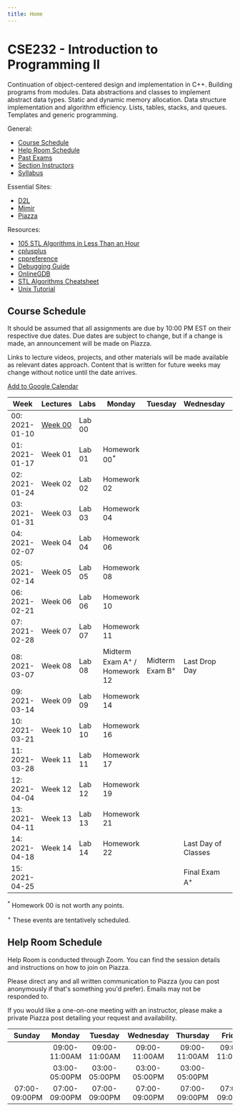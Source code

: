 ```yaml
---
title: Home
---
```


# CSE232 - Introduction to Programming II

Continuation of object-centered design and implementation in C++. Building programs from modules. Data abstractions and classes to implement abstract data types. Static and dynamic memory allocation. Data structure implementation and algorithm efficiency. Lists, tables, stacks, and queues. Templates and generic programming.

General:
- [Course Schedule](#course-schedule)
- [Help Room Schedule](#help-room-schedule)
- [Past Exams](https://cse.msu.edu/~cse232/Exam_Content/)
- [Section Instructors]()
- [Syllabus](syllabus.html)

Essential Sites:
- [D2L](https://d2l.msu.edu/d2l/loginh/)
- [Mimir](https://class.mimir.io/)
- [Piazza](https://piazza.com/class/kjkc4swnt8e184)

Resources:
- [105 STL Algorithms in Less Than an Hour](https://www.youtube.com/watch?v=2olsGf6JIkU)
- [cplusplus](https://cplusplus.com/reference/)
- [cppreference](https://en.cppreference.com/w/)
- [Debugging Guide](debugging_guide.html)
- [OnlineGDB](https://www.onlinegdb.com/)
- [STL Algorithms Cheatsheet](https://medium.com/logicalbee/c-stl-algorithms-cheat-sheet-d92f986abe14)
- [Unix Tutorial](https://www.tutorialspoint.com/unix/index.htm)

## Course Schedule

It should be assumed that all assignments are due by 10:00 PM EST on their respective due dates. Due dates are subject to change, but if a change is made, an announcement will be made on Piazza.

Links to lecture videos, projects, and other materials will be made available as relevant dates approach. Content that is written for future weeks may change without notice until the date arrives.

[Add to Google Calendar](https://calendar.google.com/calendar/u/0?cid=anFtcGxzdGcwczFqa2FnZDV1dWZldmxqMmNAZ3JvdXAuY2FsZW5kYXIuZ29vZ2xlLmNvbQ)

<table id="course-calendar">
    <thead>
        <tr>
            <th>Week</th>
            <th>Lectures</th>
            <th>Labs</th>
            <th>Monday</th>
            <th>Tuesday</th>
            <th>Wednesday</th>
            <th>Thursday</th>
        </tr>
    </thead>
    <tbody>
        <tr>
            <td>00: 2021-01-10</td>
            <td><a href="https://cse232-msu.github.io/CSE232/lectures/week00.html">Week 00</a></td>
            <td>Lab 00</td>
            <td></td>
            <td></td>
            <td></td>
            <td></td>
        </tr>
        <tr>
            <td>01: 2021-01-17</td>
            <td>Week 01</td>
            <td>Lab 01</td>
            <td>Homework 00<sup>*</sup></td>
            <td></td>
            <td></td>
            <td>Homework 01</td>
        </tr>
        <tr>
            <td>02: 2021-01-24</td>
            <td>Week 02</td>
            <td>Lab 02</td>
            <td>Homework 02</td>
            <td></td>
            <td></td>
            <td>Homework 03</td>
        </tr>
        <tr>
            <td>03: 2021-01-31</td>
            <td>Week 03</td>
            <td>Lab 03</td>
            <td>Homework 04</td>
            <td></td>
            <td></td>
            <td>Homework 05</td>
        </tr>
        <tr>
            <td>04: 2021-02-07</td>
            <td>Week 04</td>
            <td>Lab 04</td>
            <td>Homework 06</td>
            <td></td>
            <td></td>
            <td>Homework 07</td>
        </tr>
        <tr>
            <td>05: 2021-02-14</td>
            <td>Week 05</td>
            <td>Lab 05</td>
            <td>Homework 08</td>
            <td></td>
            <td></td>
            <td>Homework 09</td>
        </tr>
        <tr>
            <td>06: 2021-02-21</td>
            <td>Week 06</td>
            <td>Lab 06</td>
            <td>Homework 10</td>
            <td></td>
            <td></td>
            <td>Project 01</td>
        </tr>
        <tr>
            <td>07: 2021-02-28</td>
            <td>Week 07</td>
            <td>Lab 07</td>
            <td>Homework 11</td>
            <td></td>
            <td></td>
            <td></td>
        </tr>
        <tr>
            <td>08: 2021-03-07</td>
            <td>Week 08</td>
            <td>Lab 08</td>
            <td>Midterm Exam A<sup>+</sup> / Homework 12</td>
            <td>Midterm Exam B<sup>+</sup></td>
            <td>Last Drop Day</td>
            <td>Homework 13</td>
        </tr>
        <tr>
            <td>09: 2021-03-14</td>
            <td>Week 09</td>
            <td>Lab 09</td>
            <td>Homework 14</td>
            <td></td>
            <td></td>
            <td>Homework 15</td>
        </tr>
        <tr>
            <td>10: 2021-03-21</td>
            <td>Week 10</td>
            <td>Lab 10</td>
            <td>Homework 16</td>
            <td></td>
            <td></td>
            <td>Project 02</td>
        </tr>
        <tr>
            <td>11: 2021-03-28</td>
            <td>Week 11</td>
            <td>Lab 11</td>
            <td>Homework 17</td>
            <td></td>
            <td></td>
            <td>Homework 18</td>
        </tr>
        <tr>
            <td>12: 2021-04-04</td>
            <td>Week 12</td>
            <td>Lab 12</td>
            <td>Homework 19</td>
            <td></td>
            <td></td>
            <td>Homework 20</td>
        </tr>
        <tr>
            <td>13: 2021-04-11</td>
            <td>Week 13</td>
            <td>Lab 13</td>
            <td>Homework 21</td>
            <td></td>
            <td></td>
            <td>Project 03</td>
        </tr>
        <tr>
            <td>14: 2021-04-18</td>
            <td>Week 14</td>
            <td>Lab 14</td>
            <td>Homework 22</td>
            <td></td>
            <td>Last Day of Classes</td>
            <td></td>
        </tr>
        <tr>
            <td>15: 2021-04-25</td>
            <td></td>
            <td></td>
            <td></td>
            <td></td>
            <td>Final Exam A<sup>+</sup></td>
            <td>Final Exam B<sup>+</sup></td>
        </tr>
    </tbody>
</table>

<sup>*</sup> Homework 00 is not worth any points.

<sup>+</sup> These events are tentatively scheduled.

## Help Room Schedule

Help Room is conducted through Zoom. You can find the session details and instructions on how to join on Piazza.

Please direct any and all written communication to Piazza (you can post anonymously if that's something you'd prefer). Emails may not be responded to.

If you would like a one-on-one meeting with an instructor, please make a private Piazza post detailing your request and availability.

| Sunday | Monday | Tuesday | Wednesday | Thursday | Friday | Saturday |
| :---:  | :---:  | :---:   | :---:     | :---:    | :---:  | :---:    |
||09:00-11:00AM|09:00-11:00AM|09:00-11:00AM|09:00-11:00AM|09:00-11:00AM|
||03:00-05:00PM|03:00-05:00PM|03:00-05:00PM|03:00-05:00PM|||
|07:00-09:00PM|07:00-09:00PM|07:00-09:00PM|07:00-09:00PM|07:00-09:00PM|07:00-09:00PM|07:00-09:00PM|

